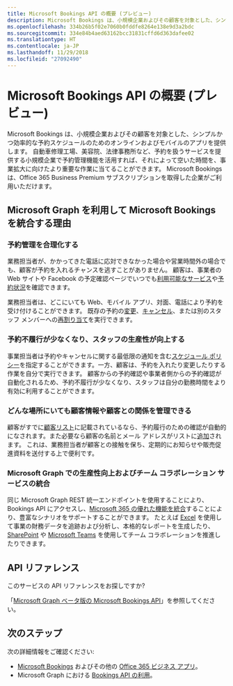 ```yaml
---
title: Microsoft Bookings API の概要 (プレビュー)
description: Microsoft Bookings は、小規模企業およびその顧客を対象とした、シンプルかつ効率的な予約スケジュールのためのオンラインおよびモバイルのアプリを提供します。 自動車修理工場、美容院、法律事務所など、予約を扱うサービスを提供する小規模企業で予約管理機能を活用すれば、それによって空いた時間を、事業拡大に向けたより重要な作業に当てることができます。 Microsoft Bookings は、Office 365 Business Premium サブスクリプションを取得した企業がご利用いただけます。
ms.openlocfilehash: 334b26b5f02e7060b0fddfe8264e138e9d3a2bdc
ms.sourcegitcommit: 334e84b4aed63162bcc31831cffd6d363dafee02
ms.translationtype: HT
ms.contentlocale: ja-JP
ms.lasthandoff: 11/29/2018
ms.locfileid: "27092490"
---
```

# <a name="microsoft-bookings-api-overview-preview"></a>Microsoft Bookings API の概要 (プレビュー)

Microsoft Bookings は、小規模企業およびその顧客を対象とした、シンプルかつ効率的な予約スケジュールのためのオンラインおよびモバイルのアプリを提供します。 自動車修理工場、美容院、法律事務所など、予約を扱うサービスを提供する小規模企業で予約管理機能を活用すれば、それによって空いた時間を、事業拡大に向けたより重要な作業に当てることができます。 Microsoft Bookings は、Office 365 Business Premium サブスクリプションを取得した企業がご利用いただけます。

## <a name="why-integrate-with-microsoft-bookings-using-microsoft-graph"></a>Microsoft Graph を利用して Microsoft Bookings を統合する理由

### <a name="streamline-appointment-booking"></a>予約管理を合理化する
業務担当者が、かかってきた電話に応対できなかった場合や営業時間外の場合でも、顧客が予約を入れるチャンスを逃すことがありません。 顧客は、事業者の Web サイトや Facebook の予定確認ページでいつでも[利用可能なサービス](/graph/api/bookingbusiness-list-services?view=graph-rest-beta)や[予約状況](/graph/api/bookingbusiness-post-appointments?view=graph-rest-beta)を確認できます。 

業務担当者は、どこにいても Web、モバイル アプリ、対面、電話により予約を受け付けることができます。 既存の予約の[変更](/graph/api/bookingappointment-update?view=graph-rest-beta)、[キャンセル](/graph/api/bookingappointment-cancel?view=graph-rest-beta)、または別のスタッフ メンバーへの[再割り当て](/graph/api/bookingappointment-update?view=graph-rest-beta)を実行できます。 

### <a name="reduce-no-shows-and-increase-productivity-of-the-staff"></a>予約不履行が少なくなり、スタッフの生産性が向上する
事業担当者は予約やキャンセルに関する最低限の通知を含む[スケジュール ポリシー](/graph/api/resources/bookingschedulingpolicy?view=graph-rest-beta)を指定することができます。一方、顧客は、予約を入れたり変更したりする作業を自分で実行できます。 顧客からの予約確認や事業者側からの予約確認が自動化されるため、予約不履行が少なくなり、スタッフは自分の勤務時間をより有効に利用することができます。 

### <a name="manage-customer-information-and-relationships-from-anywhere"></a>どんな場所にいても顧客情報や顧客との関係を管理できる
顧客がすでに[顧客リスト](/graph/api/bookingbusiness-list-customers?view=graph-rest-beta)に記載されているなら、予約履行のための確認が自動的になされます。また必要なら顧客の名前とメール アドレスがリストに[追加](/graph/api/bookingbusiness-post-customers?view=graph-rest-beta)されます。 これは、業務担当者が顧客との接触を保ち、定期的にお知らせや販売促進資料を送付する上で便利です。

### <a name="integrate-with-productivity-and-team-collaboration-services-in-microsoft-graph"></a>Microsoft Graph での生産性向上およびチーム コラボレーション サービスの統合
同じ Microsoft Graph REST 統一エンドポイントを使用することにより、Bookings API にアクセスし、[Microsoft 365 の優れた機能を統合](overview-major-services.md)することにより、豊富なシナリオをサポートすることができます。 たとえば [Excel](excel-concept-overview.md#generate-reports-and-analyze-results) を使用して事業の財務データを追跡および分析し、本格的なレポートを生成したり、[SharePoint](sharepoint-concept-overview.md) や [Microsoft Teams](teams-concept-overview.md) を使用してチーム コラボレーションを推進したりできます。

## <a name="api-reference"></a>API リファレンス
このサービスの API リファレンスをお探しですか?

「[Microsoft Graph ベータ版の Microsoft Bookings API](/graph/api/resources/booking-api-overview?view=graph-rest-beta)」を参照してください。


## <a name="next-steps"></a>次のステップ

次の詳細情報をご確認ください:

- 
  [Microsoft Bookings](https://support.office.com/ja-JP/article/Publish-your-business-calendar-online-with-Microsoft-Bookings-47403d64-a067-4754-9ae9-00157244c27d) およびその他の [Office 365 ビジネス アプリ](https://support.office.com/en-us/article/manage-your-business-apps-in-the-business-center-47eca808-cf96-42ba-83e8-55daf18e49dc?ui=en-US&rs=en-US&ad=US)。
- Microsoft Graph における [Bookings API の利用](/graph/api/resources/booking-api-overview?view=graph-rest-beta)。

